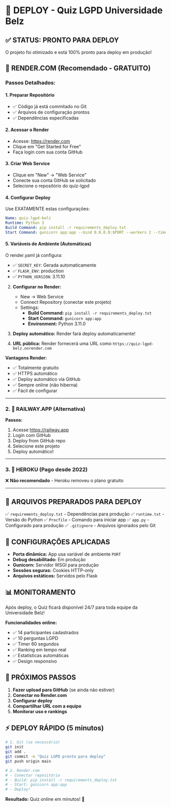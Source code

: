 # 🚀 DEPLOY - Quiz LGPD Universidade Belz

## ✅ STATUS: PRONTO PARA DEPLOY

O projeto foi otimizado e está 100% pronto para deploy em produção!

## 🥇 RENDER.COM (Recomendado - GRATUITO)

### **Passos Detalhados:**

#### 1. **Preparar Repositório**
- ✅ Código já está commitado no Git
- ✅ Arquivos de configuração prontos
- ✅ Dependências especificadas

#### 2. **Acessar o Render**
- Acesse: https://render.com
- Clique em "Get Started for Free"
- Faça login com sua conta GitHub

#### 3. **Criar Web Service**
- Clique em "New" → "Web Service"
- Conecte sua conta GitHub se solicitado
- Selecione o repositório do quiz-lgpd

#### 4. **Configurar Deploy**
Use EXATAMENTE estas configurações:

```yaml
Name: quiz-lgpd-belz
Runtime: Python 3
Build Command: pip install -r requirements_deploy.txt
Start Command: gunicorn app:app --bind 0.0.0.0:$PORT --workers 2 --timeout 120
```

#### 5. **Variáveis de Ambiente (Automáticas)**
O render.yaml já configura:
- ✅ `SECRET_KEY`: Gerada automaticamente
- ✅ `FLASK_ENV`: production
- ✅ `PYTHON_VERSION`: 3.11.10

2. **Configurar no Render:**
   - New → Web Service
   - Connect Repository (conectar este projeto)
   - Settings:
     - **Build Command:** `pip install -r requirements_deploy.txt`
     - **Start Command:** `gunicorn app:app`
     - **Environment:** Python 3.11.0

3. **Deploy automático:** Render fará deploy automaticamente!

4. **URL pública:** Render fornecerá uma URL como `https://quiz-lgpd-belz.onrender.com`

**Vantagens Render:**
- ✅ Totalmente gratuito
- ✅ HTTPS automático
- ✅ Deploy automático via GitHub
- ✅ Sempre online (não hiberna)
- ✅ Fácil de configurar

---

### 2. 🥈 RAILWAY.APP (Alternativa)

**Passos:**
1. Acesse https://railway.app
2. Login com GitHub
3. Deploy from GitHub repo
4. Selecione este projeto
5. Deploy automático!

---

### 3. 🥉 HEROKU (Pago desde 2022)

❌ **Não recomendado** - Heroku removeu o plano gratuito

---

## 📁 ARQUIVOS PREPARADOS PARA DEPLOY

✅ `requirements_deploy.txt` - Dependências para produção
✅ `runtime.txt` - Versão do Python
✅ `Procfile` - Comando para iniciar app
✅ `app.py` - Configurado para produção
✅ `.gitignore` - Arquivos ignorados pelo Git

## 🔧 CONFIGURAÇÕES APLICADAS

- **Porta dinâmica:** App usa variável de ambiente `PORT`
- **Debug desabilitado:** Em produção
- **Gunicorn:** Servidor WSGI para produção
- **Sessões seguras:** Cookies HTTP-only
- **Arquivos estáticos:** Servidos pelo Flask

## 📊 MONITORAMENTO

Após deploy, o Quiz ficará disponível 24/7 para toda equipe da Universidade Belz!

**Funcionalidades online:**
- ✅ 14 participantes cadastrados
- ✅ 10 perguntas LGPD
- ✅ Timer 60 segundos
- ✅ Ranking em tempo real
- ✅ Estatísticas automáticas
- ✅ Design responsivo

## 🔗 PRÓXIMOS PASSOS

1. **Fazer upload para GitHub** (se ainda não estiver)
2. **Conectar no Render.com**
3. **Configurar deploy**
4. **Compartilhar URL com a equipe**
5. **Monitorar uso e rankings**

## ⚡ DEPLOY RÁPIDO (5 minutos)

```bash
# 1. Git (se necessário)
git init
git add .
git commit -m "Quiz LGPD pronto para deploy"
git push origin main

# 2. Render.com
# - Conectar repositório
# - Build: pip install -r requirements_deploy.txt  
# - Start: gunicorn app:app
# - Deploy!
```

**Resultado:** Quiz online em minutos! 🎉
